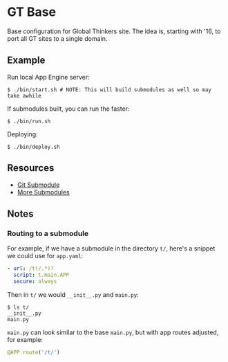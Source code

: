 GT Base
===

Base configuration for Global Thinkers site. The idea is, starting with '16, to port all GT sites to a single domain.

Example
---

Run local App Engine server:

```shell
$ ./bin/start.sh # NOTE: This will build submodules as well so may take awhile
```

If submodules built, you can run the faster:

```shell
$ ./bin/run.sh
```

Deploying:

```shell
$ ./bin/deploy.sh
```

Resources
---

* [Git Submodule](https://chrisjean.com/git-submodules-adding-using-removing-and-updating/)
* [More Submodules](https://github.com/blog/2104-working-with-submodules)

Notes
---

### Routing to a submodule

For example, if we have a submodule in the directory `t/`, here's a snippet we could use for `app.yaml`:

```yaml
- url: /t(/.*)?
  script: t.main.APP
  secure: always
```

Then in `t/` we would `__init__.py` and `main.py`:

```shell
$ ls t/
__init__.py
main.py
```

`main.py` can look similar to the base `main.py`, but with app routes adjusted, for example:

```py
@APP.route('/t/')
```
